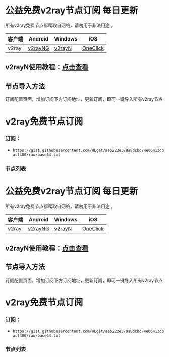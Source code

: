 # 公益免费v2ray节点订阅  每日更新
所有v2ray免费节点都爬取自网络，请勿用于非法用途 。

|  客户端  | Android  | Windows  | iOS  |
|  ----  | ----   | ----  |----  |
| v2ray  | [v2rayNG](https://v2rayng100.com/) | [v2rayN](https://v2rayn100.com/) | [OneClick]() |
## v2rayN使用教程：[点击查看](https://v2rayn100.com/) 

## 节点导入方法  
订阅配置页面，增加订阅下方订阅地址，更新订阅，即可一键导入所有v2ray节点  

# v2ray免费节点订阅  

### [订阅]()：
- `https://gist.githubusercontent.com/WLget/aeb222e378a8dcbd74e06413dbacf400/raw/base64.txt`

### 节点列表
<!-- INSERT_POINT -->
# 公益免费v2ray节点订阅  每日更新
所有v2ray免费节点都爬取自网络，请勿用于非法用途 。

|  客户端  | Android  | Windows  | iOS  |
|  ----  | ----   | ----  |----  |
| v2ray  | [v2rayNG](https://v2rayng100.com/) | [v2rayN](https://v2rayn100.com/) | [OneClick]() |
## v2rayN使用教程：[点击查看](https://v2rayn100.com/) 

## 节点导入方法  
订阅配置页面，增加订阅下方订阅地址，更新订阅，即可一键导入所有v2ray节点  

# v2ray免费节点订阅  

### [订阅]()：
- `https://gist.githubusercontent.com/WLget/aeb222e378a8dcbd74e06413dbacf400/raw/base64.txt`

### 节点列表
<!-- INSERT_POINT -->
